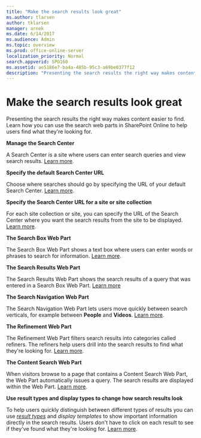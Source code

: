 ```yaml
---
title: "Make the search results look great"
ms.author: tlarsen
author: tklarsen
manager: arnek
ms.date: 6/14/2017
ms.audience: Admin
ms.topic: overview
ms.prod: office-online-server
localization_priority: Normal
search.appverid: SPO160
ms.assetid: ae5186e7-ba4a-485b-95c3-a69be0377f12
description: "Presenting the search results the right way makes content easier to find. Learn how you can use the search web parts in SharePoint Online to help users find what they're looking for."
---
```


# Make the search results look great

Presenting the search results the right way makes content easier to find. Learn how you can use the search web parts in SharePoint Online to help users find what they're looking for. 
  
 **Manage the Search Center**
  
A Search Center is a site where users can enter search queries and view search results. [Learn more](manage-the-search-center.md).
  
 **Specify the default Search Center URL**
  
Choose where searches should go by specifying the URL of your default Search Center. [Learn more](specify-default-search-center.md).
  
 **Specify the Search Center URL for a site or site collection**
  
For each site collection or site, you can specify the URL of the Search Center where you want the search results from the site to be displayed. [Learn more](override-default-search-center.md).
  
 **The Search Box Web Part**
  
The Search Box Web Part shows a text box where users can enter words or phrases to search for information. [Learn more](the-search-box-web-part.md).
  
 **The Search Results Web Part**
  
The Search Results Web Part shows the search results of a query that was entered in a Search Box Web Part. [Learn more](the-search-results-web-part.md)
  
 **The Search Navigation Web Part**
  
The Search Navigation Web Part lets users move quickly between search verticals, for example between **People** and **Videos**. [Learn more](the-search-navigation-web-part.md).
  
 **The Refinement Web Part**
  
The Refinement Web Part filters search results into categories called refiners. The refiners help users drill into the search results to find what they're looking for. [Learn more](about-configuring-the-refinement-web-part.md).
  
 **The Content Search Web Part**
  
When visitors browse to a page that contains a Content Search Web Part, the Web Part automatically issues a query. The search results are displayed within the Web Part. [Learn more](the-content-search-web-part.md).
  
 **Use result types and display types to change how search results look**
  
To help users quickly distinguish between different types of results you can use  *[result types](manage-result-types.md)*  and  *display templates*  to show important information directly in the search results. Users don't have to click on each result to see if they've found what they're looking for. [Learn more](result-types-disp-templates.md).
  


